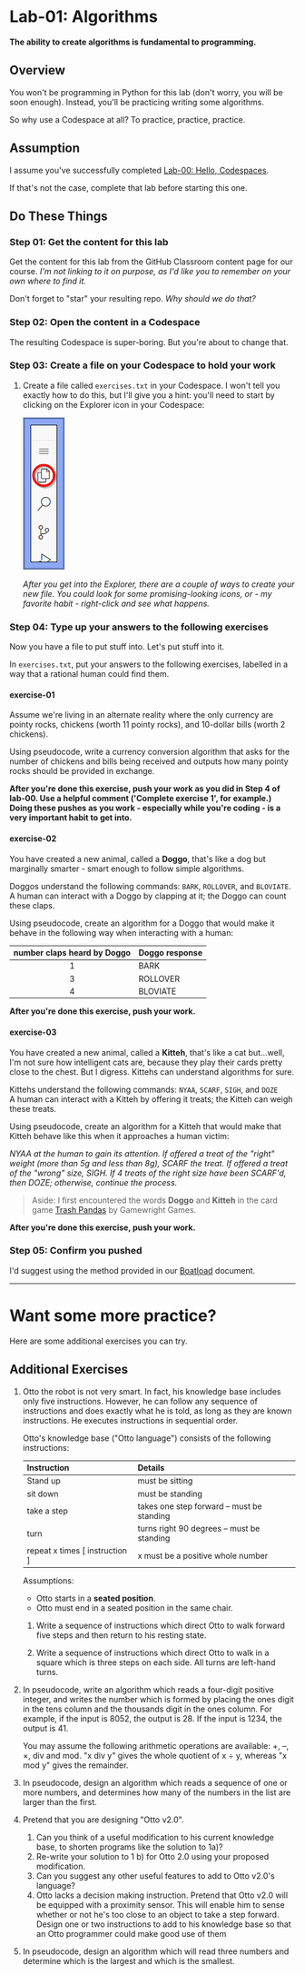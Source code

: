 # Lab-01: Algorithms

**The ability to create algorithms is fundamental to programming.**

## Overview

You won't be programming in Python for this lab (don't worry, you will be soon enough). Instead, you'll be practicing writing some algorithms.

So why use a Codespace at all? To practice, practice, practice.

## Assumption

I assume you've successfully completed [Lab-00: Hello, Codespaces](https://github.com/MRU-MACO-1701-004-202304/github-classroom-content-links).

If that's not the case, complete that lab before starting this one.

## Do These Things

### Step 01: Get the content for this lab

Get the content for this lab from the GitHub Classroom content page for our course. _I'm not linking to it on purpose, as I'd like you to remember on your own where to find it._

Don't forget to "star" your resulting repo. _Why should we do that?_

### Step 02: Open the content in a Codespace

The resulting Codespace is super-boring. But you're about to change that.
 
### Step 03: Create a file on your Codespace to hold your work

1. Create a file called `exercises.txt` in your Codespace. I won't tell you exactly how to do this, but I'll give you a hint: you'll need to start by clicking on the Explorer icon in your Codespace:
   
    ![explorer icon](./images/lab-01-explorer-icon.png)

    _After you get into the Explorer, there are a couple of ways to create your new file. You could look for some promising-looking icons, or - my favorite habit - right-click and see what happens._

### Step 04: Type up your answers to the following exercises

Now you have a file to put stuff into. Let's put stuff into it.

In `exercises.txt`, put your answers to the following exercises, labelled in a way that a rational human could find them.

#### exercise-01

Assume we're living in an alternate reality where the only currency are pointy rocks, chickens (worth 11 pointy rocks), and 10-dollar bills (worth 2 chickens).

Using pseudocode, write a currency conversion algorithm that asks for the number of chickens and bills being received and outputs how many pointy rocks should be provided in exchange.

**After you're done this exercise, push your work as you did in Step 4 of lab-00.  Use a helpful comment ('Complete exercise 1', for example.) Doing these pushes as you work - especially while you're coding - is a very important habit to get into.**

#### exercise-02

You have created a new animal, called a **Doggo**, that's like a dog but marginally smarter - smart enough to follow simple algorithms.

Doggos understand the following commands: `BARK`, `ROLLOVER`, and `BLOVIATE`.  
A human can interact with a Doggo by clapping at it; the Doggo can count these claps.

Using pseudocode, create an algorithm for a Doggo that would make it behave in the following way when interacting with a human:

| number claps heard by Doggo | Doggo response |
| :-------------------------: | -------------- |
|              1              | BARK           |
|              3              | ROLLOVER       |
|              4              | BLOVIATE       |

**After you're done this exercise, push your work.**

#### exercise-03

You have created a new animal, called a **Kitteh**, that's like a cat but...well, I'm not sure how intelligent cats are, because they play their cards pretty close to the chest. But I digress. Kittehs can understand algorithms for sure.

Kittehs understand the following commands: `NYAA`, `SCARF`, `SIGH`, and `DOZE`  
A human can interact with a Kitteh by offering it treats; the Kitteh can weigh these treats.

Using pseudocode, create an algorithm for a Kitteh that would make that Kitteh behave like this when it approaches a human victim:

_NYAA at the human to gain its attention. If offered a treat of the "right" weight (more than 5g and less than 8g), SCARF the treat. If offered a treat of the "wrong" size, SIGH. If 4 treats of the right size have been SCARF'd, then DOZE; otherwise, continue the process._


> Aside: I first encountered the words **Doggo** and **Kitteh** in the card game [Trash Pandas](https://gamewright.com/product/Trash-Pandas) by Gamewright Games.

**After you're done this exercise, push your work.**

### Step 05: Confirm you pushed

I'd suggest using the method provided in our [Boatload](https://docs.google.com/document/d/1m42bfAUVuybxIFOoW0vJ5ZyR-WOJWwCZ9KhP0iOCGOE/edit#bookmark=id.956mn4x49etk) document.


---

# Want some more practice?

Here are some additional exercises you can try.

## Additional Exercises
1. Otto the robot is not very smart.  In fact, his knowledge base includes only five instructions.  However, he can follow any sequence of instructions and does exactly what he is told, as long as they are known instructions.  He executes instructions in sequential order.

    Otto's knowledge base ("Otto language") consists of the following instructions:

    | Instruction                     | Details                                   |
    | ------------------------------- | ----------------------------------------- |
    | Stand up                        | must be sitting                           |
    | sit down                        | must be standing                          |
    | take a step                     | takes one step forward – must be standing |
    | turn                            | turns right 90 degrees – must be standing |
    | repeat x times  [ instruction ] | x must be a positive whole number         |

    Assumptions:
    - Otto starts in a **seated position**.
    - Otto must end in a seated position in the same chair.

    1. Write a sequence of instructions which direct Otto to walk forward five steps and then return to his resting state.

    2. Write a sequence of instructions which direct Otto to walk in a square which is three steps on each side.  All turns are left-hand turns.

2. In pseudocode, write an algorithm which reads a four-digit positive integer, and writes the number which is formed by placing the ones digit in the tens column and the thousands digit in the ones column. For example, if the input is 8052, the output is 28. If the input is 1234, the output is 41.

    You may assume the following arithmetic operations are available: +, –, ×, div and mod. "x div y" gives the whole quotient of x ÷ y, whereas "x mod y" gives the remainder.

3. In pseudocode, design an algorithm which reads a sequence of one or more numbers, and determines how many of the numbers in the list are larger than the first.

4. Pretend that you are designing "Otto v2.0".
   1. Can you think of a useful modification to his current knowledge base, to shorten programs like the solution to 1a)?
   2. Re-write your solution to 1 b) for Otto 2.0 using your proposed modification.
   3. Can you suggest any other useful features to add to Otto v2.0's language?
   4. Otto lacks a decision making instruction.  Pretend that Otto v2.0 will be equipped with a proximity sensor.  This will enable him to sense whether or not he's too close to an object to take a step forward.  Design one or two instructions to add to his knowledge base so that an Otto programmer could make good use of them
   
5. In pseudocode, design an algorithm which will read three numbers and determine which is the largest and which is the smallest.
